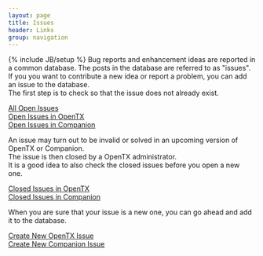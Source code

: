 ```yaml
---
layout: page
title: Issues 
header: Links
group: navigation
---
```

{% include JB/setup %}
Bug reports and enhancement ideas are reported in a common database. The posts in the database are referred to as "issues".  
If you you want to contribute a new idea or report a problem, you can add an issue to the database.  
The first step is to check so that the issue does not already exist.   
 
[All Open Issues](https://github.com/opentx/opentx/issues?labels=&milestone=&page=1&state=open)  
[Open Issues in OpenTX](https://github.com/opentx/opentx/issues?labels=Radio+Firmware&page=1&state=open)  
[Open Issues in Companion](https://github.com/opentx/opentx/issues?labels=Companion&page=1&state=open)  

An issue may turn out to be invalid or solved in an upcoming version of OpenTX or Companion.  
The issue is then closed by a OpenTX administrator.  
It is a good idea to also check the closed issues before  you open a new one.  
 
[Closed Issues in OpenTX](https://github.com/opentx/opentx/issues?labels=Radio+Firmware&page=1&state=closed)  
[Closed Issues in Companion](https://github.com/opentx/opentx/issues?labels=Companion&page=1&state=closed)  

When you are sure that your issue is a new one, you can go ahead and add it to the database.  

[Create New OpenTX Issue](https://github.com/opentx/opentx/issues/new?labels=Radio)  
[Create New Companion Issue](https://github.com/opentx/opentx/issues/new?labels=Companion)



